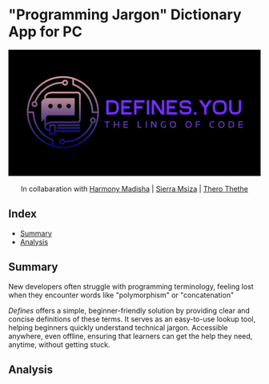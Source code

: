 # "Programming Jargon" Dictionary App for PC

<div align="center">

![App Logo](design/logo_small.png "defines.you - the longo of code")

In collabaration with [Harmony Madisha](https://github.com/HarmonyWM) | [Sierra Msiza](https://github.com/sierra445) | [Thero Thethe](https://github.com/thero-sgit)
</div>

## Index

- [Summary](#summary)
- [Analysis](#Analysis)

## Summary

New developers often struggle with programming terminology, feeling lost when they encounter words like "polymorphism" or "concatenation" 

_Defines_ offers a simple, beginner-friendly solution by providing clear and concise definitions of these terms. It serves as an easy-to-use lookup tool, helping beginners quickly understand technical jargon. Accessible anywhere, even offline, ensuring that learners can get the help they need, anytime, without getting stuck.

## Analysis



